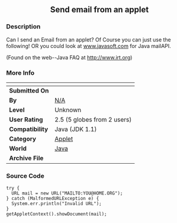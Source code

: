 ﻿<div align="center">

## Send email from an applet


</div>

### Description

Can I send an Email from an applet? Of Course you can just use the following! OR you could look at www.javasoft.com for Java mailAPI.

(Found on the web--Java FAQ at http://www.irt.org)
 
### More Info
 


<span>             |<span>
---                |---
**Submitted On**   |
**By**             |[N/A](https://github.com/Planet-Source-Code/PSCIndex/blob/master/ByAuthor/empty.md)
**Level**          |Unknown
**User Rating**    |2.5 (5 globes from 2 users)
**Compatibility**  |Java \(JDK 1\.1\)
**Category**       |[Applet](https://github.com/Planet-Source-Code/PSCIndex/blob/master/ByCategory/applet__2-81.md)
**World**          |[Java](https://github.com/Planet-Source-Code/PSCIndex/blob/master/ByWorld/java.md)
**Archive File**   |[](https://github.com/Planet-Source-Code/send-email-from-an-applet__2-248/archive/master.zip)





### Source Code

```
try {
  URL mail = new URL("MAILTO:YOU@HOME.ORG");
} catch (MalformedURLException e) {
  System.err.println("Invalid URL");
}
getAppletContext().showDocument(mail);
```

